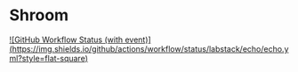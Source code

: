 # Shroom

[![GitHub Workflow Status (with event)] 
  (https://img.shields.io/github/actions/workflow/status/labstack/echo/echo.yml?style=flat-square)
](https://github.com/labstack/echo/actions)
